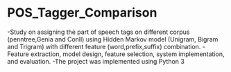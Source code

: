 # POS_Tagger_Comparison
-Study on assigning the part of speech tags on different corpus (penntree,Genia and Conll) using Hidden Markov model (Unigram, Bigram and Trigram) with different feature (word,prefix,suffix) combination.
-Feature extraction, model design, feature selection, system implementation, and evaluation.
-The project was implemented using Python 3 
